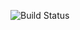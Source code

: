 

![Build Status](https://github.com/VladVynnyk/actions-task/actions/workflows/ci.yml/badge.svg?branch=develop)


